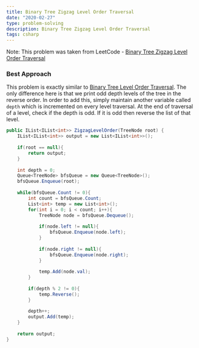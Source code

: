 ```yaml
---
title: Binary Tree Zigzag Level Order Traversal
date: "2020-02-27"
type: problem-solving
description: Binary Tree Zigzag Level Order Traversal
tags: csharp
---
```


Note: This problem was taken from LeetCode - [Binary Tree Zigzag Level Order Traversal](https://leetcode.com/problems/binary-tree-zigzag-level-order-traversal/)

### Best Approach

This problem is exactly similar to [Binary Tree Level Order Traversal](/binary-tree-level-order-traversal/). The only difference here is that we print odd depth levels of the tree in the reverse order. In order to add this, simply maintain another variable called `depth` which is incremented on every level traversal. At the end of traversal of a level, check if the depth is odd. If it is odd then reverse the list of that level.

```csharp
public IList<IList<int>> ZigzagLevelOrder(TreeNode root) {
    IList<IList<int>> output = new List<IList<int>>();
    
    if(root == null){
        return output;
    }
    
    int depth = 0;
    Queue<TreeNode> bfsQueue = new Queue<TreeNode>();
    bfsQueue.Enqueue(root);
    
    while(bfsQueue.Count != 0){
        int count = bfsQueue.Count;
        List<int> temp = new List<int>();
        for(int i = 0; i < count; i++){
            TreeNode node = bfsQueue.Dequeue();
            
            if(node.left != null){
                bfsQueue.Enqueue(node.left);
            }
            
            if(node.right != null){
                bfsQueue.Enqueue(node.right);
            }
            
            temp.Add(node.val);
        }
        
        if(depth % 2 != 0){
            temp.Reverse();
        }
        
        depth++;
        output.Add(temp);
    }
    
    return output;
}
```
